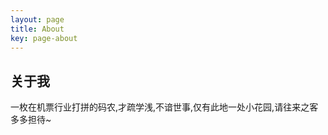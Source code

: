 ```yaml
---
layout: page
title: About
key: page-about
---
```


## 关于我
一枚在机票行业打拼的码农,才疏学浅,不谙世事,仅有此地一处小花园,请往来之客多多担待~
